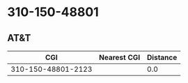 # 310-150-48801
## AT&T


| CGI | Nearest CGI | Distance |
|-----|-------------|----------|
| 310-150-48801-2123 |  | 0.0 |
